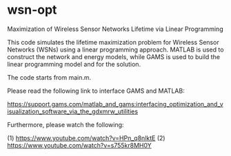 # wsn-opt
Maximization of Wireless Sensor Networks Lifetime via Linear Programming

This code simulates the lifetime maximization problem for Wireless Sensor Networks (WSNs) using a linear programming approach.
MATLAB is used to construct the network and energy models, while GAMS is used to build the linear programming model and for the solution.

The code starts from main.m.

Please read the following link to interface GAMS and MATLAB:

https://support.gams.com/matlab_and_gams:interfacing_optimization_and_visualization_software_via_the_gdxmrw_utilities

Furthermore, please watch the following: 

(1) https://www.youtube.com/watch?v=HPn_q8nlktE
(2) https://www.youtube.com/watch?v=s755kr8MH0Y
